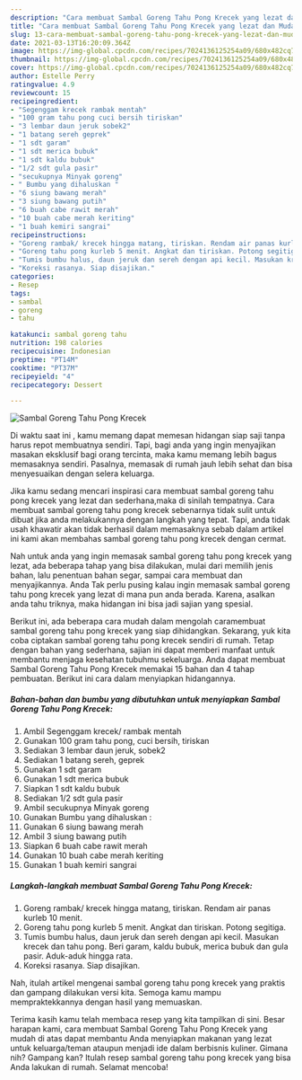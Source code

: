 ```yaml
---
description: "Cara membuat Sambal Goreng Tahu Pong Krecek yang lezat dan Mudah Dibuat"
title: "Cara membuat Sambal Goreng Tahu Pong Krecek yang lezat dan Mudah Dibuat"
slug: 13-cara-membuat-sambal-goreng-tahu-pong-krecek-yang-lezat-dan-mudah-dibuat
date: 2021-03-13T16:20:09.364Z
image: https://img-global.cpcdn.com/recipes/7024136125254a09/680x482cq70/sambal-goreng-tahu-pong-krecek-foto-resep-utama.jpg
thumbnail: https://img-global.cpcdn.com/recipes/7024136125254a09/680x482cq70/sambal-goreng-tahu-pong-krecek-foto-resep-utama.jpg
cover: https://img-global.cpcdn.com/recipes/7024136125254a09/680x482cq70/sambal-goreng-tahu-pong-krecek-foto-resep-utama.jpg
author: Estelle Perry
ratingvalue: 4.9
reviewcount: 15
recipeingredient:
- "Segenggam krecek rambak mentah"
- "100 gram tahu pong cuci bersih tiriskan"
- "3 lembar daun jeruk sobek2"
- "1 batang sereh geprek"
- "1 sdt garam"
- "1 sdt merica bubuk"
- "1 sdt kaldu bubuk"
- "1/2 sdt gula pasir"
- "secukupnya Minyak goreng"
- " Bumbu yang dihaluskan "
- "6 siung bawang merah"
- "3 siung bawang putih"
- "6 buah cabe rawit merah"
- "10 buah cabe merah keriting"
- "1 buah kemiri sangrai"
recipeinstructions:
- "Goreng rambak/ krecek hingga matang, tiriskan. Rendam air panas kurleb 10 menit."
- "Goreng tahu pong kurleb 5 menit. Angkat dan tiriskan. Potong segitiga."
- "Tumis bumbu halus, daun jeruk dan sereh dengan api kecil. Masukan krecek dan tahu pong. Beri garam, kaldu bubuk, merica bubuk dan gula pasir. Aduk-aduk hingga rata."
- "Koreksi rasanya. Siap disajikan."
categories:
- Resep
tags:
- sambal
- goreng
- tahu

katakunci: sambal goreng tahu 
nutrition: 198 calories
recipecuisine: Indonesian
preptime: "PT14M"
cooktime: "PT37M"
recipeyield: "4"
recipecategory: Dessert

---
```



![Sambal Goreng Tahu Pong Krecek](https://img-global.cpcdn.com/recipes/7024136125254a09/680x482cq70/sambal-goreng-tahu-pong-krecek-foto-resep-utama.jpg)

Di waktu  saat ini , kamu memang dapat memesan hidangan siap saji tanpa harus repot membuatnya sendiri. Tapi, bagi anda yang ingin menyajikan masakan eksklusif bagi orang tercinta, maka kamu memang lebih bagus memasaknya sendiri. Pasalnya, memasak di rumah jauh lebih sehat dan bisa menyesuaikan dengan selera keluarga.

Jika kamu sedang mencari inspirasi cara membuat sambal goreng tahu pong krecek yang lezat dan sederhana,maka di sinilah tempatnya. Cara membuat sambal goreng tahu pong krecek  sebenarnya tidak sulit untuk dibuat jika anda melakukannya dengan langkah yang tepat. Tapi, anda tidak usah khawatir akan tidak berhasil dalam memasaknya 
sebab dalam artikel ini kami akan membahas sambal goreng tahu pong krecek dengan cermat.  



Nah untuk anda yang ingin memasak sambal goreng tahu pong krecek yang lezat, ada beberapa tahap yang bisa dilakukan, mulai dari memilih jenis bahan, lalu penentuan bahan segar, sampai cara membuat dan menyajikannya. Anda Tak perlu pusing kalau ingin memasak sambal goreng tahu pong krecek yang lezat di mana pun anda berada. Karena, asalkan anda  tahu triknya, maka hidangan ini bisa jadi sajian yang spesial.

Berikut ini, ada beberapa cara mudah dalam mengolah caramembuat sambal goreng tahu pong krecek yang siap dihidangkan. Sekarang, yuk kita coba ciptakan sambal goreng tahu pong krecek sendiri di rumah. Tetap dengan bahan yang sederhana, sajian ini dapat memberi manfaat untuk membantu menjaga kesehatan tubuhmu sekeluarga. Anda dapat membuat Sambal Goreng Tahu Pong Krecek memakai 15 bahan dan 4 tahap pembuatan. Berikut ini cara dalam menyiapkan hidangannya.

<!--inarticleads1-->

##### Bahan-bahan dan bumbu yang dibutuhkan untuk menyiapkan Sambal Goreng Tahu Pong Krecek:

1. Ambil Segenggam krecek/ rambak mentah
1. Gunakan 100 gram tahu pong, cuci bersih, tiriskan
1. Sediakan 3 lembar daun jeruk, sobek2
1. Sediakan 1 batang sereh, geprek
1. Gunakan 1 sdt garam
1. Gunakan 1 sdt merica bubuk
1. Siapkan 1 sdt kaldu bubuk
1. Sediakan 1/2 sdt gula pasir
1. Ambil secukupnya Minyak goreng
1. Gunakan  Bumbu yang dihaluskan :
1. Gunakan 6 siung bawang merah
1. Ambil 3 siung bawang putih
1. Siapkan 6 buah cabe rawit merah
1. Gunakan 10 buah cabe merah keriting
1. Gunakan 1 buah kemiri sangrai




<!--inarticleads2-->

##### Langkah-langkah membuat Sambal Goreng Tahu Pong Krecek:

1. Goreng rambak/ krecek hingga matang, tiriskan. Rendam air panas kurleb 10 menit.
1. Goreng tahu pong kurleb 5 menit. Angkat dan tiriskan. Potong segitiga.
1. Tumis bumbu halus, daun jeruk dan sereh dengan api kecil. Masukan krecek dan tahu pong. Beri garam, kaldu bubuk, merica bubuk dan gula pasir. Aduk-aduk hingga rata.
1. Koreksi rasanya. Siap disajikan.




Nah, itulah artikel mengenai  sambal goreng tahu pong krecek  yang praktis dan gampang dilakukan versi kita. Semoga kamu mampu mempraktekkannya dengan hasil yang memuaskan. 

Terima kasih kamu telah membaca resep yang kita tampilkan di sini. Besar harapan kami, cara membuat  Sambal Goreng Tahu Pong Krecek yang mudah di atas dapat membantu Anda menyiapkan makanan yang lezat untuk keluarga/teman ataupun menjadi ide dalam berbisnis kuliner. Gimana nih? Gampang kan? Itulah resep sambal goreng tahu pong krecek yang bisa Anda lakukan di rumah. Selamat mencoba!

